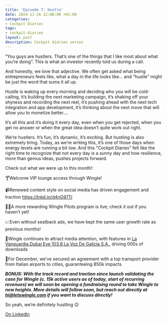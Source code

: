 ```yaml
---
title: 'Episode 7: Hustle'
date: 2024-11-26 12:00:00 +01:00
categories:
- Cockpit Diaries
tags:
- cockpit-diaries
layout: post
description: Cockpit diaries series
---
```


“You guys are hustlers. That’s one of the things that I like most about what you’re doing”. This is what an investor recently told us during a call.

And honestly, we love that adjective. We often get asked what being entrepreneurs feels like, what a day in the life looks like… and “hustle” might be just the word that sums it all up.

Hustle is waking up every morning and deciding who you will be cold-calling, it’s building the next marketing campaign, it’s shaking off your shyness and recording the next reel, it’s pushing ahead with the next tech integration and app development, it’s thinking about the next move that will allow you to monetize better….

It’s all this and it’s doing it every day, even when you get rejected, when you get no answer or when the great idea doesn’t quite work out right.

We’re hustlers. It’s fun, it’s dynamic, it’s exciting. But hustling is also extremely tiring. Today, as we’re writing this, it’s one of those days when energy levels are running a bit low. And this “Cockpit Diaries” felt like the right time to recognize that not every day is a sunny day and how resilience, more than genius ideas, pushes projects forward.

Check out what we were up to this month!:

🍸Welcome VIP lounge access through Wingle!

📹Renewed content style on social media has driven engagement and traction https://lnkd.in/d4nG97Tj

🧑‍✈️A more rewarding Wingle Pilots program is live; check it out if you haven’t yet!

📈Even without seatback ads, we have kept the same user growth rate as previous months!

📰Wingle continues to attract media attention, with features in [La Vanguardia](https://www.linkedin.com/company/la-vanguardia/),[Dubai Eye 103.8](https://www.linkedin.com/company/dubai-eye-103-8/),[La Voz De Galicia S.A.](https://www.linkedin.com/company/la-voz-de-galicia/), driving 000s of downloads

🚌For December, we’ve secured an agreement with a top transport provider from Italian airports to cities, guaranteeing 850k impacts

***BONUS: With the track record and traction since launch validating the case for Wingle (c. 15k active users as of today, start of recurring revenues) we will soon be opening a fundraising round to take Wingle to new heights. More details will follow soon, but reach out directly at [hi@letswingle.com](mailto:hi@letswingle.com) if you want to discuss directly!***

So yeah, we’re definitely hustling 😉

[On LinkedIn](https://www.linkedin.com/posts/lets-wingle_wingle-letswingle-instagram-profile-activity-7267464791353401345-Af9U/?utm_source=share&utm_medium=member_desktop)
